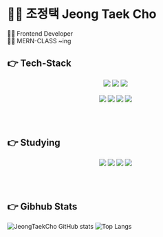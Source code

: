 # 👦🏻 조정택 Jeong Taek Cho 

👩‍💻 Frontend Developer<br />
👩‍🎓 MERN-CLASS ~ing

## 👉 Tech-Stack
<div align="center"><img src="https://img.shields.io/badge/HTML5-E34F26?style=flat-square&logo=HTML5&logoColor=white"/>
<img src="https://img.shields.io/badge/CSS3-1572B6?style=flat-square&logo=CSS3&logoColor=white"/>
<img src="https://img.shields.io/badge/JavaScript-F7DF1E?style=flat-square&logo=JavaScript&logoColor=white"/><br /><br />
<img src="https://img.shields.io/badge/React-61DAFB?style=flat-square&logo=react&logoColor=white"/>
<img src="https://img.shields.io/badge/Next.js-000000?style=flat-square&logo=Next.js&logoColor=white"/>
<img src="https://img.shields.io/badge/GraphQL-E10098?style=flat-square&logo=GraphQL&logoColor=white"/>
<img src="https://img.shields.io/badge/styled-components-DB7093?style=flat-square&logo=styled-components&logoColor=white"/></div>

<br /> <br/>

## 👉 Studying
<div align="center"><img src="https://img.shields.io/badge/Node.js-339933?style=flat-square&logo=Node.js&logoColor=white"/>
<img src="https://img.shields.io/badge/Express-000000?style=flat-square&logo=Express&logoColor=white"/>
<img src="https://img.shields.io/badge/Python-3776AB?style=flat-square&logo=Python&logoColor=white"/>
<img src="https://img.shields.io/badge/MongoDB-47A248?style=flat-square&logo=MongoDB&logoColor=white"/></div>

<br /> <br/>

## 👉 Gibhub Stats

  ![JeongTaekCho GitHub stats](https://github-readme-stats.vercel.app/api?username=JeongTaekCho&show_icons=true&theme=radical)
  ![Top Langs](https://github-readme-stats.vercel.app/api/top-langs/?username=JeongTaekCho&layout=compact&theme=radical)
